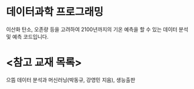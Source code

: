 # 데이터과학 프로그래밍

이산화 탄소, 오존량 등을 고려하여 2100년까지의 기온 예측을 할 수 있는 데이터 분석 및 예측 코드입니다.

# <참고 교재 목록>

으뜸 데이터 분석과 머신러닝(박동규, 강영민 지음), 생능출판

